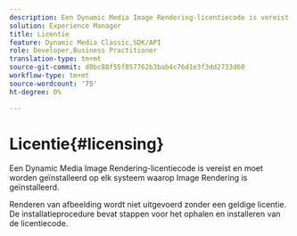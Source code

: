 ```yaml
---
description: Een Dynamic Media Image Rendering-licentiecode is vereist en moet worden geïnstalleerd op elk systeem waarop Image Rendering is geïnstalleerd.
solution: Experience Manager
title: Licentie
feature: Dynamic Media Classic,SDK/API
role: Developer,Business Practitioner
translation-type: tm+mt
source-git-commit: d0bc88f55f857762b3bab4c76d1e3f3dd2733d60
workflow-type: tm+mt
source-wordcount: '75'
ht-degree: 0%

---
```



# Licentie{#licensing}

Een Dynamic Media Image Rendering-licentiecode is vereist en moet worden geïnstalleerd op elk systeem waarop Image Rendering is geïnstalleerd.

Renderen van afbeelding wordt niet uitgevoerd zonder een geldige licentie. De installatieprocedure bevat stappen voor het ophalen en installeren van de licentiecode.
